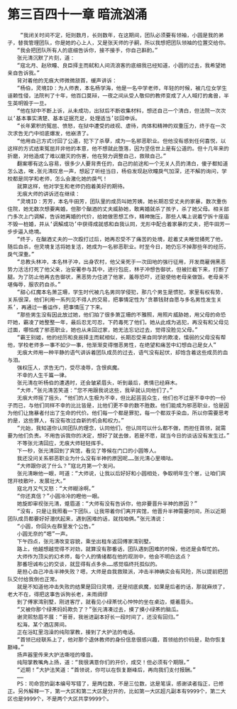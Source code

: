 # 第三百四十一章 暗流汹涌
        “我闭关时间不定，短则数月，长则数年，在这期间，团队必须要有领袖，小圆是我的弟子，替我管理团队，你是她的心上人，又是张天师的子嗣，所以我想把团队领袖的位置交给你。
       “我会把团队所有人的底细告诉你，接不接手，你自己斟酌。”
       张元清沉默了片刻，道：
       “寇北月、赵欣瞳、良臣择主而弑和人间流浪客的底细我已经知道，小圆的过去，我希望她亲自告诉我。”
       背对着他的无痕大师微微颔首，缓声讲诉：
       “杨伯，灵境ID：为人师表，本名杨学海，他是一名中学老师，年轻的时候，被几位女学生诬赖性侵，法院判了十年，他百口莫辩，一夜之间从受人敬仰的教师变成了人人喊打的禽兽，半生英明毁于一旦。
       “他在狱中不断上诉，从未成功，出狱后不断收集材料，想还自己一个清白，但法院一次次以‘基本事实清楚、基本证据充足，处理适当’驳回申诉。
       “长年累积的冤屈、愤怒，在狱中遭受的歧视、虐待，肉体和精神的双重压力，终于在一次次求告无门中彻底爆发，他崩溃了。
       “他用自己方式讨回了公道，犯下了杀孽，成为一名邪恶职业。但他没有感到任何喜悦，以这样的方式结束冤屈并非他的本意，他不想就此堕落，因为坚信世上是有公道的。但十几年来的折磨，对他造成了难以磨灭的伤害，他在努力调整自己，救赎自己。”
       翻案哪有这么容易，很多少人要背责任的，自己的前途和一个无关人员的清白，傻子都知道怎么选，唉.张元清叹息一声，想起了听经当日，杨伯发现赵欣瞳戾气加深，还不解的询问，学校都是同学和老师，怎么会激化她的戾气！
       就算这样，他对学生和老师仍抱着美好的期待。
       无痕大师的讲诉还在继续：
       “灵境ID：芳芳，本名牛田芳，团队里的成员叫她芳姨，她长期忍受丈夫的家暴，数次重伤住院，她无数次想要离婚，但那个酗酒的丈夫威胁她，敢离婚就杀了孩子，杀了她父母。相关部门多次上门调解，告诉她离婚的代价，给她做思想工作，精神施压，那些人嘴上说着宁拆十座庙不毁一桩婚，并从‘调解成功’中获得成就感和自我认同，无形中配合着家暴的丈夫，把牛田芳一步步逼入绝境。
       “终于，在酗酒丈夫的一次殴打过后，她再忍受不了痛苦的处境，趁着丈夫睡觉捅死了他，随后自杀，但灵境复活将她复活，她成为一名邪恶职业。时至今日，她仍忘不掉那些年的经历，戾气深重。”
       “总教头林冲，本名林子冲，出身农村，他父亲死于一次田地的强行征用，开发商雇佣黑恶势力活活打死了他父亲，治安署参与其中，进行包庇，林子冲想告御状，但被拦截下来，打断了腿。为了防止他再去告御状，黑恶势力住进了他家，羞辱恐吓，还驱使他老母亲做饭。老母亲不堪侮辱，服农药自杀。”
       “甜心红魔本名萧芷珊，学生时代被几名男同学侵犯，那几个男生是惯犯，家里有权有势，关系很深，他们利用一系列见不得人的交易，把事情定性为‘贪慕钱财自愿与多名男性发生关系’，再通过一番运作，把事情压了下来。
       “那些男生没有因此放过她，他们拍了很多萧芷珊的不雅照，用照片威胁她，用父母的命恐吓她，霸凌了她整整一年，最后忍无可忍，下药毒死了他们。她从此成为逃犯，再没有和父母见过面，哪怕成了邪恶职业，她也从未回过家，她无法忘记过去，觉得没脸见父母。”
       “霸王别姬，他的经历和良辰择主而弑相似，长期忍受来自同学的欺凌，懦弱的父母没有帮他，学校老师多一事不如少一事，他渐渐变得憎恶男性，在绝望和痛苦中幻想自己是女人”
       无痕大师用一种平静的语气讲诉着团队成员的过去，语气没有起伏，却饱含着这些成员的血与泪。
       强权压人，求告无门，受尽凌辱，含恨疯魔。
       不幸的人生千篇一律。
       张元清在听杨伯的遭遇时，还会皱紧眉头，听到最后，表情已经麻木。
       “大师.”张元清苦笑道：“您不用跟我说这些，我早就认同他们了。”
       无痕大师摇了摇头，“他们的人生极为不幸，但比起芸芸众生，他们也不过是不幸中的一份子而已，与他们同样不幸的比比皆是，比他们更不幸的数不胜数。他们能成为邪恶职业，恰是因为他们让施暴者付出了生命的代价。他们每一个都是罪犯，每一个都双手染血，所以你需要思考的是，这些罪人，有没有改过自新的机会和权力。”
       “元始，我知道你认同团队的理念，认同他们，但认同可以什么都不做，而担任首领，就需要为他们负责。不用告诉我你的决定，想好了就去做，若是不愿，就当今日的谈话没有发生过。”
       不等张元清回应，无痕大师轻轻挥手。
       下一秒，张元清回到了宾馆，看见了等候在门口的小圆等人。
       我还没问关系邪恶职业为什么没有半神的原因呢……张元清心里嘀咕。
       “大师跟你说了什么？”寇北月第一个发问。
       张元清瞅他一眼，呵道：“大师说，让我以后好好和小圆相处，争取明年生个崽，让咱们宾馆开枝散叶，发展壮大。”
       寇北月又气又怒：“大师糊涂啊。”
       “你还真信？”小圆冷冷的瞪他一眼。
       她旋即审视张元清，蹙眉道：“大师有没有告诉你，他非要晋升半神的原因？”
       “没有，只是让我照看一下团队，让我带着你们离开宾馆，他晋升半神需要时间，所以近期团队成员都要好好潜伏起来，遇到困难的话，就找咱俩。”张元清说：
       “小圆，你回头在群里发个公告。”
       小圆无奈的“嗯”一声。
       下午四点，张元清改变容貌，乘坐出租车返回傅家湾别墅。
       路上，他越想越觉得不对劲，就算没有那番话，团队遇到困难的时候，他还是会帮忙的。
       大师作为顶尖的幻术师，每个人的情绪都在他的观测中，他会不明白这点？
       那番坦诚布公的交谈，就显得有点多余……感觉临终托孤似的。
       是担心自己冲击半神失败？嗯，大师是自我救赎派，冲击半神确实会有风险，所以提前把团队交付给我倒也正常。
       就是不知道他冲击失败的结果是回归灵境，还是彻底疯魔，如果是后者的话，那就麻烦了，老大不在，得把这事告诉狗长老，未雨绸缪
       到了傅家湾别墅，刚进客厅，就看见小绿茶忧心忡忡的坐在桌边，蹙着眉头。
       “又被你那个绿茶妈妈欺负了？”张元清凑过去，摸了摸小绿茶的脑瓜。
       谢灵熙愁眉不展：“哥哥，我爸进副本好长一段时间了，还没有回归。”
       松海，某个酒店房间。
       正在浴缸里泡澡的纯阳掌教，接到了大护法的电话。
       “首领已经联系上了，他对那个退休教师的身份信息很感兴趣，首领给的价码是，助你恢复巅峰。”
       扬声器里传来大护法嘶哑的嗓音。
       纯阳掌教嘴角上扬，道：“我很满意你们的开价，成交！但必须有个期限。”
       “近期！”大护法笑道：“首领说，你可以在恢复巅峰后，再向我们支付报酬。”
       ……
       PS：司命宫的副本编号写错了，是两位数，不是三位数，这是笔误，感谢读者指正，已修正。另外解释一下，第一大区和第二大区是分开的，比如第一大区超凡副本有9999个，第二大区也是9999个，不是两个大区共享9999个。